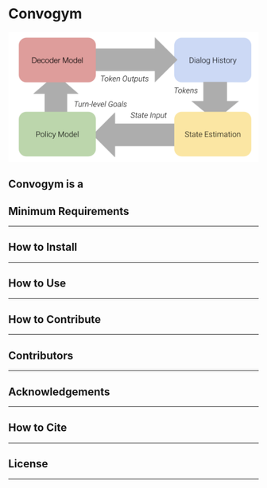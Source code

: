 # Convogym

![Alt Text](/figs/overview.png?raw=true)

Convogym is a 
---

## Minimum Requirements

---

## How to Install

---

## How to Use 

---

## How to Contribute

---

## Contributors 

---

## Acknowledgements

---

## How to Cite 

---

## License 

---